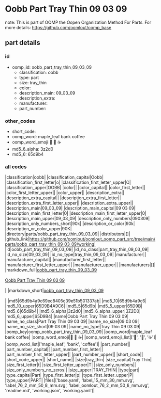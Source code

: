 # Oobb Part Tray Thin 09 03 09  

note: This is part of OOMP the Oopen Organization Method For Parts. For more details: https://github.com/oomlout/oomp_base

##  part details





### id
* oomp_id: oobb_part_tray_thin_09_03_09
  * classification: oobb
  * type: part
  * size: tray_thin
  * color: 
  * description_main: 09_03_09
  * description_extra: 
  * manufacturer: 
  * part_number: 

### other_codes
* short_code: 
* oomp_word: maple_leaf bank coffee
* oomp_word_emoji :maple_leaf: :bank: :coffee:
* md5_6_alpha: 3z2d0
* md5_6: 65d9b4

### all codes 
|classification|oobb|
|classification_capital|Oobb|
|classification_first_letter|o|
|classification_first_letter_upper|O|
|classification_upper|OOBB|
|color||
|color_capital||
|color_first_letter||
|color_first_letter_upper||
|color_upper||
|description_extra||
|description_extra_capital||
|description_extra_first_letter||
|description_extra_first_letter_upper||
|description_extra_upper||
|description_main|09_03_09|
|description_main_capital|09 03 09|
|description_main_first_letter|0|
|description_main_first_letter_upper|0|
|description_main_upper|09_03_09|
|description_only_numbers|090309|
|description_only_numbers_short|90k|
|description_or_color|90k|
|description_or_color_upper|90K|
|directory|parts/oobb_part_tray_thin_09_03_09|
|distributors|[]|
|github_link|https://github.com/oomlout/oomlout_oomp_part_src/tree/main/parts/oobb_part_tray_thin_09_03_09/working|
|id|oobb_part_tray_thin_09_03_09|
|id_no_class|part_tray_thin_09_03_09|
|id_no_size|09_03_09|
|id_no_type|tray_thin_09_03_09|
|manufacturer||
|manufacturer_capital||
|manufacturer_first_letter||
|manufacturer_first_letter_upper||
|manufacturer_upper||
|manufacturers|[]|
|markdown_full|[oobb_part_tray_thin_09_03_09](https://github.com/oomlout/oomlout_oomp_part_src/tree/main/parts/oobb_part_tray_thin_09_03_09/working)<br>[](https://github.com/oomlout/oomlout_oomp_part_src/tree/main/parts/oobb_part_tray_thin_09_03_09/working)<br>[Oobb Part Tray Thin 09 03 09](https://github.com/oomlout/oomlout_oomp_part_src/tree/main/parts/oobb_part_tray_thin_09_03_09/working)<br><br>|
|markdown_short|[oobb_part_tray_thin_09_03_09](https://github.com/oomlout/oomlout_oomp_part_src/tree/main/parts/oobb_part_tray_thin_09_03_09/working)<br><br>|
|md5|65d9b4a9c69ec8405c39e51b501337ab|
|md5_10|65d9b4a9c6|
|md5_10_upper|65D9B4A9C6|
|md5_5|65d9b|
|md5_5_upper|65D9B|
|md5_6|65d9b4|
|md5_6_alpha|3z2d0|
|md5_6_alpha_upper|3Z2D0|
|md5_6_upper|65D9B4|
|name|Oobb Part Tray Thin 09 03 09|
|name_no_class|Part Tray Thin 09 03 09|
|name_no_size|09 03 09|
|name_no_size_short|09 03 09|
|name_no_type|Tray Thin 09 03 09|
|oomp_key|oomp_oobb_part_tray_thin_09_03_09|
|oomp_word|maple_leaf bank coffee|
|oomp_word_emoji|:maple_leaf: :bank: :coffee:|
|oomp_word_emoji_list|[':maple_leaf:', ':bank:', ':coffee:']|
|oomp_word_list|['maple_leaf', 'bank', 'coffee']|
|part_number||
|part_number_capital||
|part_number_first_letter||
|part_number_first_letter_upper||
|part_number_upper||
|short_code||
|short_code_upper||
|short_name||
|size|tray_thin|
|size_capital|Tray Thin|
|size_first_letter|t|
|size_first_letter_upper|T|
|size_only_numbers||
|size_only_numbers_no_zeros||
|size_upper|TRAY_THIN|
|type|part|
|type_capital|Part|
|type_first_letter|p|
|type_first_letter_upper|P|
|type_upper|PART|
|files|['base.yaml', 'label_15_mm_30_mm.svg', 'label_76_2_mm_50_8_mm.svg', 'label_oomlout_76_2_mm_50_8_mm.svg', 'readme.md', 'working.json', 'working.yaml']|
